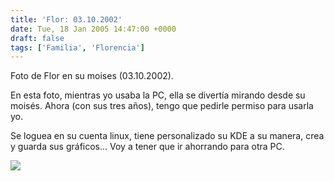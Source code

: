 ```yaml
---
title: 'Flor: 03.10.2002'
date: Tue, 18 Jan 2005 14:47:00 +0000
draft: false
tags: ['Familia', 'Florencia']
---
```


 Foto de Flor en su moises (03.10.2002). 

 En esta foto, mientras yo usaba la PC, ella se divertía mirando desde su 
 moisés. Ahora (con sus tres años), tengo que pedirle permiso para usarla yo. 

 Se loguea en su cuenta linux, tiene personalizado su KDE a su manera, crea y 
 guarda sus gráficos... Voy a tener que ir ahorrando para otra PC.

 [![](http://photos1.blogger.com/img/121/3009/400/Flor-35.jpg)](http://photos1.blogger.com/img/121/3009/640/Flor-35.jpg)
